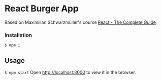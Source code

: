 # React Burger App

Based on Maximilian Schwarzmüller's course [React - The Complete Guide](https://www.udemy.com/react-the-complete-guide-incl-redux)

### Installation
`$ npm i`

## Usage
`$ npm start`
Open [http://localhost:3000](http://localhost:3000) to view it in the browser.